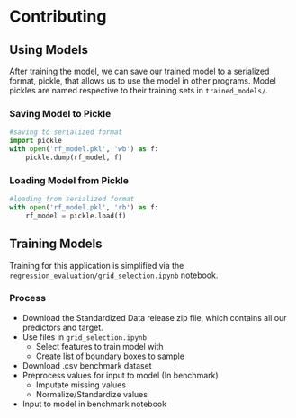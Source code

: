 # Contributing
## Using Models 
After training the model, we can save our trained model to a serialized format, pickle, that allows us to use the model in other programs. Model pickles are named respective to their training sets in ```trained_models/```.

### Saving Model to Pickle
```python
#saving to serialized format 
import pickle
with open('rf_model.pkl', 'wb') as f:
    pickle.dump(rf_model, f)
```
### Loading Model from Pickle 
```python
#loading from serialized format
with open('rf_model.pkl', 'rb') as f:
    rf_model = pickle.load(f)
```

## Training Models 
Training for this application is simplified via the ```regression_evaluation/grid_selection.ipynb``` notebook. 
### Process 
* Download the Standardized Data release zip file, which contains all our predictors and target.
* Use files in ```grid_selection.ipynb```
  - Select features to train model with
  - Create list of boundary boxes to sample
* Download .csv benchmark dataset
* Preprocess values for input to model (In benchmark) 
  - Imputate missing values
  - Normalize/Standardize values 
* Input to model in benchmark notebook

